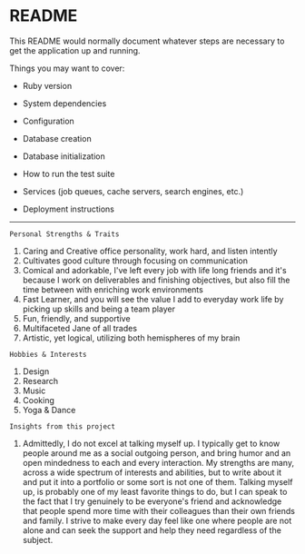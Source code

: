# README

This README would normally document whatever steps are necessary to get the
application up and running.

Things you may want to cover:

* Ruby version

* System dependencies

* Configuration

* Database creation

* Database initialization

* How to run the test suite

* Services (job queues, cache servers, search engines, etc.)

* Deployment instructions
<hr />

```
Personal Strengths & Traits
```
1. Caring and Creative office personality, work hard, and listen intently
1. Cultivates good culture through focusing on communication
1. Comical and adorkable, I've left every job with life long friends and it's because I work on deliverables and finishing objectives, but also fill the time between with enriching work environments
1. Fast Learner, and you will see the value I add to everyday work life by picking up skills and being a team player
1. Fun, friendly, and supportive
1. Multifaceted Jane of all trades
1. Artistic, yet logical, utilizing both hemispheres of my brain

```
Hobbies & Interests
```
1. Design
1. Research
1. Music
1. Cooking
1. Yoga & Dance

```
Insights from this project
```
1. Admittedly, I do not excel at talking myself up. I typically get to know people around me as a social outgoing person, and bring humor and an open mindedness to each and every interaction. My strengths are many, across a wide spectrum of interests and abilities, but to write about it and put it into a portfolio or some sort is not one of them. Talking myself up, is probably one of my least favorite things to do, but I can speak to the fact that I try genuinely to be everyone's friend and acknowledge that people spend more time with their colleagues than their own friends and family. I strive to make every day feel like one where people are not alone and can seek the support and help they need regardless of the subject. 
